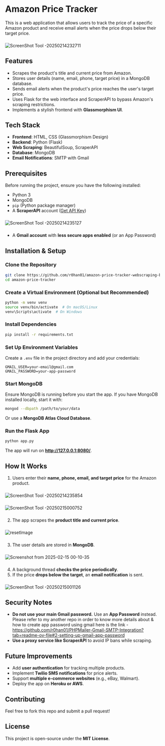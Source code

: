 # Amazon Price Tracker  

This is a web application that allows users to track the price of a specific Amazon product and receive email alerts when the price drops below their target price.  

###
![ScreenShot Tool -20250214232711](https://github.com/user-attachments/assets/958355c0-f556-4a1f-b028-e7172ab2d118)
###

## Features  
- Scrapes the product's title and current price from Amazon.  
- Stores user details (name, email, phone, target price) in a MongoDB database.  
- Sends email alerts when the product's price reaches the user's target price.  
- Uses Flask for the web interface and ScraperAPI to bypass Amazon's scraping restrictions.  
- Implements a stylish frontend with **Glassmorphism UI**.  

## Tech Stack  
- **Frontend**: HTML, CSS (Glassmorphism Design)  
- **Backend**: Python (Flask)  
- **Web Scraping**: BeautifulSoup, ScraperAPI  
- **Database**: MongoDB  
- **Email Notifications**: SMTP with Gmail  

## Prerequisites  
Before running the project, ensure you have the following installed:  
- Python 3  
- MongoDB  
- `pip` (Python package manager)  
- A **ScraperAPI** account ([Get API Key](https://www.scraperapi.com/))
###
![ScreenShot Tool -20250214235127](https://github.com/user-attachments/assets/fdaf5265-4d80-4662-9cd6-a7fbe4bf7a09)
###
- A **Gmail account** with **less secure apps enabled** (or an App Password)  

## Installation & Setup  

### Clone the Repository  
```bash
git clone https://github.com/r0han01/amazon-price-tracker-webscraping-bs4.git
cd amazon-price-tracker
```

### Create a Virtual Environment (Optional but Recommended)  
```bash
python -m venv venv  
source venv/bin/activate  # On macOS/Linux  
venv\Scripts\activate  # On Windows  
```

### Install Dependencies  
```bash
pip install -r requirements.txt  
```

### Set Up Environment Variables  
Create a `.env` file in the project directory and add your credentials:  
```
GMAIL_USER=your-email@gmail.com  
GMAIL_PASSWORD=your-app-password  
```

### Start MongoDB  
Ensure MongoDB is running before you start the app. If you have MongoDB installed locally, start it with:  
```bash
mongod --dbpath /path/to/your/data  
```
Or use a **MongoDB Atlas Cloud Database**.  

### Run the Flask App  
```bash
python app.py  
```
The app will run on **http://127.0.0.1:8080/**.  

## How It Works  
1. Users enter their **name, phone, email, and target price** for the Amazon product.  
###
![ScreenShot Tool -20250214235854](https://github.com/user-attachments/assets/c2b3e3f6-8086-4807-afa8-cd50430f0372)
###
![ScreenShot Tool -20250215000752](https://github.com/user-attachments/assets/30e416fc-df89-4f0d-b694-00600d17c22c)
###
2. The app scrapes the **product title and current price**.  
###
![resetImage](https://github.com/user-attachments/assets/84490cd6-5418-4eeb-bc76-3625f28ccdce)
###
3. The user details are stored in **MongoDB**.
###
![Screenshot from 2025-02-15 00-10-35](https://github.com/user-attachments/assets/87d3184d-2f68-47a3-8bd2-06052f9f6351)
###
4. A background thread **checks the price periodically**.  
5. If the price **drops below the target**, an **email notification** is sent.
###
![ScreenShot Tool -20250215001126](https://github.com/user-attachments/assets/7b3b50a5-2788-45e6-88f8-fdedf6ea148e)
###

## Security Notes  
- **Do not use your main Gmail password.** Use an **App Password** instead.
  Please refer to my another repo in order to know more details about & how to create app password using gmail here is the link - https://github.com/r0han01/PHPMailer-Gmail-SMTP-Integration?tab=readme-ov-file#2-setting-up-gmail-app-password
- **Use a proxy service like ScraperAPI** to avoid IP bans while scraping.  

## Future Improvements  
- Add **user authentication** for tracking multiple products.  
- Implement **Twilio SMS notifications** for price alerts.  
- Support **multiple e-commerce websites** (e.g., eBay, Walmart).  
- Deploy the app on **Heroku or AWS**.  

## Contributing  
Feel free to fork this repo and submit a pull request!  

## License  
This project is open-source under the **MIT License**.  

